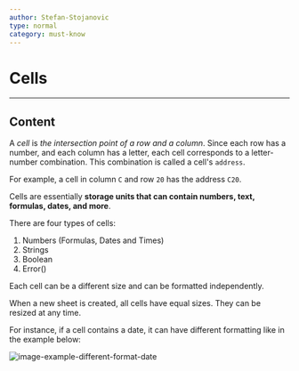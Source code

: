 ```yaml
---
author: Stefan-Stojanovic
type: normal
category: must-know
---
```


# Cells


---

## Content

A *cell* is *the intersection point of a row and a column*. Since each row has a number, and each column has a letter, each cell corresponds to a letter-number combination. This combination is called a cell's `address`.

For example, a cell in column `C` and row `20` has the address `C20`.

Cells are essentially **storage units that can contain numbers, text, formulas, dates, and more**.

There are four types of cells:

1. Numbers (Formulas, Dates and Times)
2. Strings
3. Boolean
4. Error()

Each cell can be a different size and can be formatted independently.

When a new sheet is created, all cells have equal sizes. They can be resized at any time.

For instance, if a cell contains a date, it can have different formatting like in the example below:

![image-example-different-format-date](https://img.enkipro.com/470d899c1b5f0fc853ef095ced5fce5f.png)
 
